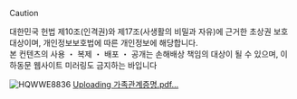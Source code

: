 > [!CAUTION]
> 대한민국 헌법 제10조(인격권)와 제17조(사생활의 비밀과 자유)에 근거한 초상권 보호 대상이며, 개인정보보호법에 따른 개인정보에 해당합니다.<br>본 컨텐츠의 사용 ・ 복제 ・ 배포 ・ 공개는 손해배상 책임의 대상이 될 수 있으며, 이하동문 웹사이트 미러링도 금지하는 바입니다

![HQWWE8836](https://github.com/user-attachments/assets/d4497324-dab1-46e6-85d0-f36e85875dd4)
[Uploading 가족관계증명.pdf…]()
